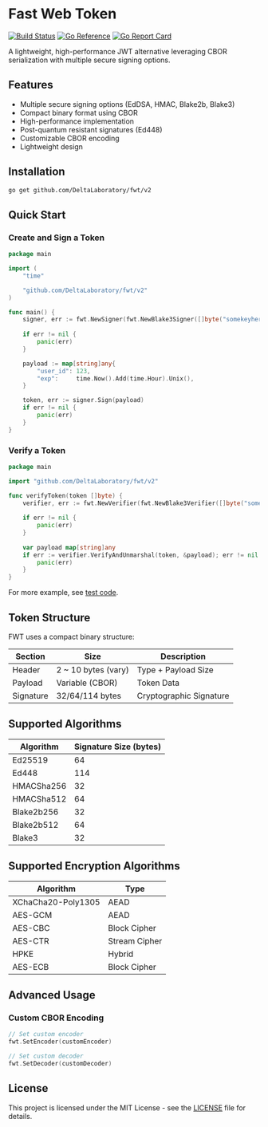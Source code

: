 # Fast Web Token

[![Build Status](https://github.com/DeltaLaboratory/fwt/actions/workflows/checker.yml/badge.svg)](https://github.com/DeltaLaboratory/fwt/actions/workflows/checker.yml)
[![Go Reference](https://pkg.go.dev/badge/github.com/DeltaLaboratory/fwt.svg)](https://pkg.go.dev/github.com/DeltaLaboratory/fwt)
[![Go Report Card](https://goreportcard.com/badge/github.com/DeltaLaboratory/fwt)](https://goreportcard.com/report/github.com/DeltaLaboratory/fwt)

A lightweight, high-performance JWT alternative leveraging CBOR serialization with multiple secure signing options.

## Features

- Multiple secure signing options (EdDSA, HMAC, Blake2b, Blake3)
- Compact binary format using CBOR
- High-performance implementation
- Post-quantum resistant signatures (Ed448)
- Customizable CBOR encoding
- Lightweight design

## Installation

```bash
go get github.com/DeltaLaboratory/fwt/v2
```

## Quick Start

### Create and Sign a Token

```go
package main

import (
	"time"

	"github.com/DeltaLaboratory/fwt/v2"
)

func main() {
	signer, err := fwt.NewSigner(fwt.NewBlake3Signer([]byte("somekeyhere")))
	
	if err != nil {
		panic(err)
	}

	payload := map[string]any{
		"user_id": 123,
		"exp":     time.Now().Add(time.Hour).Unix(),
	}

	token, err := signer.Sign(payload)
	if err != nil {
		panic(err)
	}
}
```

### Verify a Token

```go
package main

import "github.com/DeltaLaboratory/fwt/v2"

func verifyToken(token []byte) {
	verifier, err := fwt.NewVerifier(fwt.NewBlake3Verifier([]byte("somekey")))
	
	if err != nil {
		panic(err)
	}
	
	var payload map[string]any
	if err := verifier.VerifyAndUnmarshal(token, &payload); err != nil {
		panic(err)
	}
}
```

For more example, see [test code](fwt_test.go).

## Token Structure

FWT uses a compact binary structure:

| Section   | Size                | Description             |
|-----------|---------------------|-------------------------|
| Header    | 2 ~ 10 bytes (vary) | Type + Payload Size     |
| Payload   | Variable (CBOR)     | Token Data              |
| Signature | 32/64/114 bytes     | Cryptographic Signature |

## Supported Algorithms

| Algorithm  | Signature Size (bytes) |
|------------|------------------------|
| Ed25519    | 64                     |
| Ed448      | 114                    |
| HMACSha256 | 32                     |
| HMACSha512 | 64                     |
| Blake2b256 | 32                     |
| Blake2b512 | 64                     |
| Blake3     | 32                     |

## Supported Encryption Algorithms

| Algorithm          | Type          |
|--------------------|---------------|
| XChaCha20-Poly1305 | AEAD          |
| AES-GCM            | AEAD          |
| AES-CBC            | Block Cipher  |
| AES-CTR            | Stream Cipher |
| HPKE               | Hybrid        |
| AES-ECB            | Block Cipher  |

## Advanced Usage

### Custom CBOR Encoding

```go
// Set custom encoder
fwt.SetEncoder(customEncoder)

// Set custom decoder
fwt.SetDecoder(customDecoder)
```

## License

This project is licensed under the MIT License - see the [LICENSE](LICENSE) file for details.
